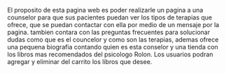 El proposito de esta pagina web es poder realizarle un pagina a una counselor para que sus pacientes puedan ver los tipos de terapias que ofrece, que se puedan contactar con ella por medio de un mensaje por la pagina. tambien contara con las preguntas frecuentes para solucionar dudas como que es el councelor y como son las terapias, ademas ofrece una pequena biografia contando quien es esta conselor y una tienda con los libros mas recomendados del psicologo Rolon. Los usuarios podran agregar y eliminar del carrito los libros que desee.
